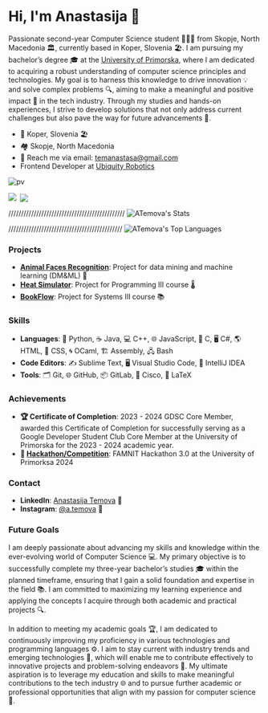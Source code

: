 # Hi, I'm Anastasija 👋

Passionate second-year Computer Science student 👩🏻‍💻 from Skopje, North Macedonia 🏛️, currently based in Koper, Slovenia 🏖️. I am pursuing my bachelor’s degree 🎓 at the [University of Primorska](https://www.famnit.upr.si/en), where I am dedicated to acquiring a robust understanding of computer science principles and technologies. My goal is to harness this knowledge to drive innovation 💡 and solve complex problems 🔍, aiming to make a meaningful and positive impact 🌟 in the tech industry. Through my studies and hands-on experiences, I strive to develop solutions that not only address current challenges but also pave the way for future advancements 🚀.

- 📍 Koper, Slovenia 🏖️
- 🏘️ Skopje, North Macedonia
- 💌 Reach me via email: [temanastasa@gmail.com](mailto:temanastasa@gmail.com)
- Frontend Developer at [Ubiquity Robotics](https://www.ubiquityrobotics.com/)

![pv](https://pageview.vercel.app/?github_user=ATemova)

<p><img align="left" src="https://github-readme-stats.vercel.app/api?username=ATemova&theme=blue-green&show_icons=true&hide_border=false&count_private=true" /></p>

<p>&nbsp;<img align="center" src="https://github-readme-stats.vercel.app/api/top-langs/?username=ATemova&theme=blue-green&show_icons=true&hide_border=false&layout=compact" /></p>

//////////////////////////////////////////////  ![ATemova's Stats](https://github-readme-stats.vercel.app/api?username=ATemova&theme=blue-green&show_icons=true&hide_border=false&count_private=true)

/////////////////////////////////////////////   ![ATemova's Top Languages](https://github-readme-stats.vercel.app/api/top-langs/?username=ATemova&theme=blue-green&show_icons=true&hide_border=false&layout=compact)

### Projects
- **[Animal Faces Recognition](https://github.com/ATemova/face-recog-cat-dog)**: Project for data mining and machine learning (DM&ML) 🧠
- **[Heat Simulator](https://github.com/ATemova/Programming-III-Project-Heat-Simulation)**: Project for Programming III course 🌡️
- **[BookFlow](https://github.com/ATemova/sys3-project)**: Project for Systems III course 📚

### Skills
- **Languages**: 🐍 Python, ☕ Java, 💻 C++, 🌐 JavaScript, 🧩 C, 🖥️ C#, 🌎 HTML, 🎨 CSS, 🌀 OCaml, 🏗️ Assembly, 🖧 Bash
- **Code Editors**: ✍️ Sublime Text, 🖥️ Visual Studio Code, 🧠 IntelliJ IDEA
- **Tools**: 🗂️ Git, 🌐 GitHub, 📦 GitLab, 🔧 Cisco, 📄 LaTeX

### Achievements
- **🏆 Certificate of Completion**: 2023 - 2024 GDSC Core Member, awarded this Certificate of Completion for successfully serving as a Google Developer Student Club Core Member at the University of Primorska for the 2023 - 2024 academic year.
- **🏅 [Hackathon/Competition](https://github.com/ATemova/FAMNIT-Hackathon-3.0)**: FAMNIT Hackathon 3.0 at the University of Primorksa 2024

### Contact
- **LinkedIn**: [Anastasija Temova](https://www.linkedin.com/in/anastasija-temova-558073212/) 🔗
- **Instagram**: [@a.temova](https://www.instagram.com/a.temova/) 📸

### Future Goals
I am deeply passionate about advancing my skills and knowledge within the ever-evolving world of Computer Science 💻. My primary objective is to successfully complete my three-year bachelor’s studies 🎓 within the planned timeframe, ensuring that I gain a solid foundation and expertise in the field 📚. I am committed to maximizing my learning experience and applying the concepts I acquire through both academic and practical projects 🔍.

In addition to meeting my academic goals 🏆, I am dedicated to continuously improving my proficiency in various technologies and programming languages ⚙️. I aim to stay current with industry trends and emerging technologies 🌟, which will enable me to contribute effectively to innovative projects and problem-solving endeavors 🚀. My ultimate aspiration is to leverage my education and skills to make meaningful contributions to the tech industry 🌐 and to pursue further academic or professional opportunities that align with my passion for computer science 🎯.
